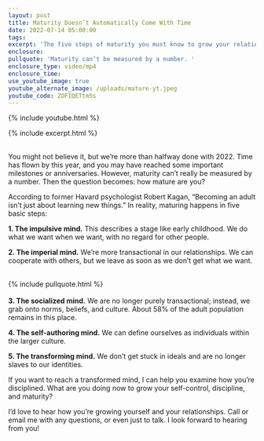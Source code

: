 ```yaml
---
layout: post
title: Maturity Doesn’t Automatically Come With Time
date: 2022-07-14 05:00:00
tags:
excerpt: 'The five steps of maturity you must know to grow your relationships. '
enclosure:
pullquote: 'Maturity can’t be measured by a number. '
enclosure_type: video/mp4
enclosure_time:
use_youtube_image: true
youtube_alternate_image: /uploads/mature-yt.jpeg
youtube_code: ZOFIQETtm5s
---
```

{% include youtube.html %}

{% include excerpt.html %}<br>&nbsp;

You might not believe it, but we’re more than halfway done with 2022. Time has flown by this year, and you may have reached some important milestones or anniversaries. However, maturity can’t really be measured by a number. Then the question becomes: how mature are you?&nbsp;

According to former Havard psychologist Robert Kagan, “Becoming an adult isn’t just about learning new things.” In reality, maturing happens in five basic steps:

**1\. The impulsive mind.** This describes a stage like early childhood. We do what we want when we want, with no regard for other people.&nbsp;

**2\. The imperial mind.** We’re more transactional in our relationships. We can cooperate with others, but we leave as soon as we don’t get what we want.<br>&nbsp;

{% include pullquote.html %}<br><br>**3\. The socialized mind.** We are no longer purely transactional; instead, we grab onto norms, beliefs, and culture. About 58% of the adult population remains in this place.&nbsp;

**4\. The self-authoring mind.** We can define ourselves as individuals within the larger culture.&nbsp;

**5\. The transforming mind.** We don’t get stuck in ideals and are no longer slaves to our identities.

If you want to reach a transformed mind, I can help you examine how you’re disciplined. What are you doing now to grow your self-control, discipline, and maturity?&nbsp;

I’d love to hear how you’re growing yourself and your relationships. Call or email me with any questions, or even just to talk. I look forward to hearing from you\!&nbsp;
